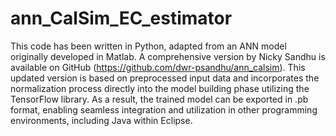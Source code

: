 # ann_CalSim_EC_estimator
This code has been written in Python, adapted from an ANN model originally developed in Matlab. A comprehensive version by Nicky Sandhu is available on GitHub (https://github.com/dwr-psandhu/ann_calsim). 
This updated version is based on preprocessed input data and incorporates the normalization process directly into the model building phase utilizing the TensorFlow library. As a result, the trained model can be exported in .pb format, enabling seamless integration and utilization in other programming environments, including Java within Eclipse.


